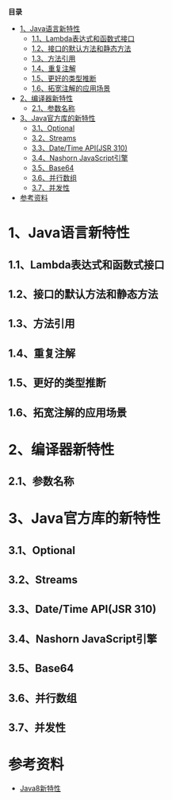 <!-- START doctoc generated TOC please keep comment here to allow auto update -->
<!-- DON'T EDIT THIS SECTION, INSTEAD RE-RUN doctoc TO UPDATE -->
**目录**

- [1、Java语言新特性](#1java%E8%AF%AD%E8%A8%80%E6%96%B0%E7%89%B9%E6%80%A7)
  - [1.1、Lambda表达式和函数式接口](#11lambda%E8%A1%A8%E8%BE%BE%E5%BC%8F%E5%92%8C%E5%87%BD%E6%95%B0%E5%BC%8F%E6%8E%A5%E5%8F%A3)
  - [1.2、接口的默认方法和静态方法](#12%E6%8E%A5%E5%8F%A3%E7%9A%84%E9%BB%98%E8%AE%A4%E6%96%B9%E6%B3%95%E5%92%8C%E9%9D%99%E6%80%81%E6%96%B9%E6%B3%95)
  - [1.3、方法引用](#13%E6%96%B9%E6%B3%95%E5%BC%95%E7%94%A8)
  - [1.4、重复注解](#14%E9%87%8D%E5%A4%8D%E6%B3%A8%E8%A7%A3)
  - [1.5、更好的类型推断](#15%E6%9B%B4%E5%A5%BD%E7%9A%84%E7%B1%BB%E5%9E%8B%E6%8E%A8%E6%96%AD)
  - [1.6、拓宽注解的应用场景](#16%E6%8B%93%E5%AE%BD%E6%B3%A8%E8%A7%A3%E7%9A%84%E5%BA%94%E7%94%A8%E5%9C%BA%E6%99%AF)
- [2、编译器新特性](#2%E7%BC%96%E8%AF%91%E5%99%A8%E6%96%B0%E7%89%B9%E6%80%A7)
  - [2.1、参数名称](#21%E5%8F%82%E6%95%B0%E5%90%8D%E7%A7%B0)
- [3、Java官方库的新特性](#3java%E5%AE%98%E6%96%B9%E5%BA%93%E7%9A%84%E6%96%B0%E7%89%B9%E6%80%A7)
  - [3.1、Optional](#31optional)
  - [3.2、Streams](#32streams)
  - [3.3、Date/Time API(JSR 310)](#33datetime-apijsr-310)
  - [3.4、Nashorn JavaScript引擎](#34nashorn-javascript%E5%BC%95%E6%93%8E)
  - [3.5、Base64](#35base64)
  - [3.6、并行数组](#36%E5%B9%B6%E8%A1%8C%E6%95%B0%E7%BB%84)
  - [3.7、并发性](#37%E5%B9%B6%E5%8F%91%E6%80%A7)
- [参考资料](#%E5%8F%82%E8%80%83%E8%B5%84%E6%96%99)

<!-- END doctoc generated TOC please keep comment here to allow auto update -->


# 1、Java语言新特性

## 1.1、Lambda表达式和函数式接口

## 1.2、接口的默认方法和静态方法

## 1.3、方法引用

## 1.4、重复注解

## 1.5、更好的类型推断

## 1.6、拓宽注解的应用场景


# 2、编译器新特性

## 2.1、参数名称


# 3、Java官方库的新特性

## 3.1、Optional

## 3.2、Streams

## 3.3、Date/Time API(JSR 310)

## 3.4、Nashorn JavaScript引擎

## 3.5、Base64

## 3.6、并行数组

## 3.7、并发性


# 参考资料

* [Java8新特性](https://www.jianshu.com/p/5b800057f2d8)